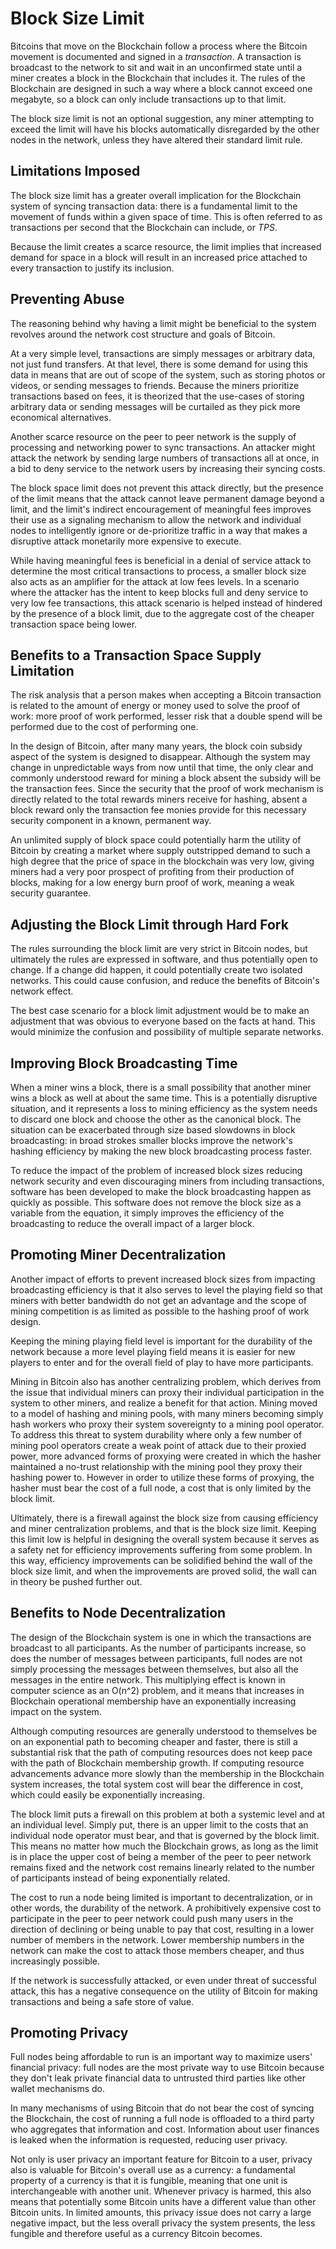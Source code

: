 # Block Size Limit

Bitcoins that move on the Blockchain follow a process where the Bitcoin movement is documented and signed in a *transaction*. A transaction is broadcast to the network to sit and wait in an unconfirmed state until a miner creates a block in the Blockchain that includes it. The rules of the Blockchain are designed in such a way where a block cannot exceed one megabyte, so a block can only include transactions up to that limit.

The block size limit is not an optional suggestion, any miner attempting to exceed the limit will have his blocks automatically disregarded by the other nodes in the network, unless they have altered their standard limit rule. 

## Limitations Imposed

The block size limit has a greater overall implication for the Blockchain system of syncing transaction data: there is a fundamental limit to the movement of funds within a given space of time. This is often referred to as transactions per second that the Blockchain can include, or *TPS*.

Because the limit creates a scarce resource, the limit implies that increased demand for space in a block will result in an increased price attached to every transaction to justify its inclusion.

## Preventing Abuse

The reasoning behind why having a limit might be beneficial to the system revolves around the network cost structure and goals of Bitcoin.

At a very simple level, transactions are simply messages or arbitrary data, not just fund transfers. At that level, there is some demand for using this data in means that are out of scope of the system, such as storing photos or videos, or sending messages to friends. Because the miners prioritize transactions based on fees, it is theorized that the use-cases of storing arbitrary data or sending messages will be curtailed as they pick more economical alternatives.

Another scarce resource on the peer to peer network is the supply of processing and networking power to sync transactions. An attacker might attack the network by sending large numbers of transactions all at once, in a bid to deny service to the network users by increasing their syncing costs. 

The block space limit does not prevent this attack directly, but the presence of the limit means that the attack cannot leave permanent damage beyond a limit, and the limit's indirect encouragement of meaningful fees improves their use as a signaling mechanism to allow the network and individual nodes to intelligently ignore or de-prioritize traffic in a way that makes a disruptive attack monetarily more expensive to execute.

While having meaningful fees is beneficial in a denial of service attack to determine the most critical transactions to process, a smaller block size also acts as an amplifier for the attack at low fees levels. In a scenario where the attacker has the intent to keep blocks full and deny service to very low fee transactions, this attack scenario is helped instead of hindered by the presence of a block limit, due to the aggregate cost of the cheaper transaction space being lower.

## Benefits to a Transaction Space Supply Limitation

The risk analysis that a person makes when accepting a Bitcoin transaction is related to the amount of energy or money used to solve the proof of work: more proof of work performed, lesser risk that a double spend will be performed due to the cost of performing one.

In the design of Bitcoin, after many many years, the block coin subsidy aspect of the system is designed to disappear. Although the system may change in unpredictable ways from now until that time, the only clear and commonly understood reward for mining a block absent the subsidy will be the transaction fees. Since the security that the proof of work mechanism is directly related to the total rewards miners receive for hashing, absent a block reward only the transaction fee monies provide for this necessary security component in a known, permanent way.

An unlimited supply of block space could potentially harm the utility of Bitcoin by creating a market where supply outstripped demand to such a high degree that the price of space in the blockchain was very low, giving miners had a very poor prospect of profiting from their production of blocks, making for a low energy burn proof of work, meaning a weak security guarantee. 

## Adjusting the Block Limit through Hard Fork

The rules surrounding the block limit are very strict in Bitcoin nodes, but ultimately the rules are expressed in software, and thus potentially open to change. If a change did happen, it could potentially create two isolated networks. This could cause confusion, and reduce the benefits of Bitcoin's network effect.

The best case scenario for a block limit adjustment would be to make an adjustment that was obvious to everyone based on the facts at hand. This would minimize the confusion and possibility of multiple separate networks.

## Improving Block Broadcasting Time

When a miner wins a block, there is a small possibility that another miner wins a block as well at about the same time. This is a potentially disruptive situation, and it represents a loss to mining efficiency as the system needs to discard one block and choose the other as the canonical block. The situation can be exacerbated through size based slowdowns in block broadcasting: in broad strokes smaller blocks improve the network's hashing efficiency by making the new block broadcasting process faster.

To reduce the impact of the problem of increased block sizes reducing network security and even discouraging miners from including transactions, software has been developed to make the block broadcasting happen as quickly as possible. This software does not remove the block size as a variable from the equation, it simply improves the efficiency of the broadcasting to reduce the overall impact of a larger block.

## Promoting Miner Decentralization

Another impact of efforts to prevent increased block sizes from impacting broadcasting efficiency is that it also serves to level the playing field so that miners with better bandwidth do not get an advantage and the scope of mining competition is as limited as possible to the hashing proof of work design.

Keeping the mining playing field level is important for the durability of the network because a more level playing field means it is easier for new players to enter and for the overall field of play to have more participants. 

Mining in Bitcoin also has another centralizing problem, which derives from the issue that individual miners can proxy their individual participation in the system to other miners, and realize a benefit for that action. Mining moved to a model of hashing and mining pools, with many miners becoming simply hash workers who proxy their system sovereignty to a mining pool operator. To address this threat to system durability where only a few number of mining pool operators create a weak point of attack due to their proxied power, more advanced forms of proxying were created in which the hasher maintained a no-trust relationship with the mining pool they proxy their hashing power to. However in order to utilize these forms of proxying, the hasher must bear the cost of a full node, a cost that is only limited by the block limit.

Ultimately, there is a firewall against the block size from causing efficiency and miner centralization problems, and that is the block size limit. Keeping this limit low is helpful in designing the overall system because it serves as a safety net for efficiency improvements suffering from some problem. In this way, efficiency improvements can be solidified behind the wall of the block size limit, and when the improvements are proved solid, the wall can in theory be pushed further out.

## Benefits to Node Decentralization

The design of the Blockchain system is one in which the transactions are broadcast to all participants. As the number of participants increase, so does the number of messages between participants, full nodes are not simply processing the messages between themselves, but also all the messages in the entire network. This multiplying effect is known in computer science as an O(n^2) problem, and it means that increases in Blockchain operational membership have an exponentially increasing impact on the system.

Although computing resources are generally understood to themselves be on an exponential path to becoming cheaper and faster, there is still a substantial risk that the path of computing resources does not keep pace with the path of Blockchain membership growth. If computing resource advancements advance more slowly than the membership in the Blockchain system increases, the total system cost will bear the difference in cost, which could easily be exponentially increasing.

The block limit puts a firewall on this problem at both a systemic level and at an individual level. Simply put, there is an upper limit to the costs that an individual node operator must bear, and that is governed by the block limit. This means no matter how much the Blockchain grows, as long as the limit is in place the upper cost of being a member of the peer to peer network remains fixed and the network cost remains linearly related to the number of participants instead of being exponentially related.

The cost to run a node being limited is important to decentralization, or in other words, the durability of the network. A prohibitively expensive cost to participate in the peer to peer network could push many users in the direction of declining or being unable to pay that cost, resulting in a lower number of members in the network. Lower membership numbers in the network can make the cost to attack those members cheaper, and thus increasingly possible. 

If the network is successfully attacked, or even under threat of successful attack, this has a negative consequence on the utility of Bitcoin for making transactions and being a safe store of value.

## Promoting Privacy

Full nodes being affordable to run is an important way to maximize users' financial privacy: full nodes are the most private way to use Bitcoin because they don't leak private financial data to untrusted third parties like other wallet mechanisms do.

In many mechanisms of using Bitcoin that do not bear the cost of syncing the Blockchain, the cost of running a full node is offloaded to a third party who aggregates that information and cost. Information about user finances is leaked when the information is requested, reducing user privacy.

Not only is user privacy an important feature for Bitcoin to a user, privacy also is valuable for Bitcoin's overall use as a currency: a fundamental property of a currency is that it is fungible, meaning that one unit is interchangeable with another unit. Whenever privacy is harmed, this also means that potentially some Bitcoin units have a different value than other Bitcoin units. In limited amounts, this privacy issue does not carry a large negative impact, but the less overall privacy the system presents, the less fungible and therefore useful as a currency Bitcoin becomes.

